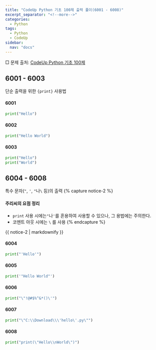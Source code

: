 ```yaml
---
title: "CodeUp Python 기초 100제 출력 풀이(6001 - 6008)"
excerpt_separator: "<!--more-->"
categories:
  - Python
tags:
  - Python
  - CodeUp
sidebar:
  nav: "docs"
---
```

□ 문제 출처: [CodeUp Python 기초 100제](https://codeup.kr/problemsetsol.php?psid=33)

## 6001 - 6003
단순 출력을 위한 `{print}` 사용법

#### 6001
```python
print("Hello")
```

#### 6002
```python
print("Hello World")
```

#### 6003
```python
print("Hello")
print("World")
```

## 6004 - 6008
특수 문자(`"`, `'`, `"`나`\` 등)의 출력
{% capture notice-2 %}
#### 주리씨의 요점 정리
* `print` 사용 시에는`"`나`'`를 혼용하여 사용할 수 있으나, 그 용법에는 주의한다.
* 코멘트 아웃 시에는 `\` 를 사용
{% endcapture %}

<div class="notice">
  {{ notice-2 | markdownify }}
</div>

#### 6004
```python
print("'Hello'")
```

#### 6005
```python
print('"Hello World"')
```

#### 6006
```python
print("\"!@#$%^&*()\'")
```

#### 6007
```python
print("\"C:\\Download\\\'hello\'.py\"")
```

#### 6008
```python
print("print(\"Hello\\nWorld\")")
```
